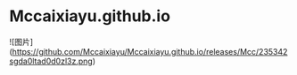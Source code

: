 # Mccaixiayu.github.io
![图片]
(https://github.com/Mccaixiayu/Mccaixiayu.github.io/releases/Mcc/235342sgda0ltad0d0zl3z.png)
